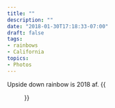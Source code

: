```yaml
---
title: ""
description: ""
date: "2018-01-30T17:18:33-07:00"
draft: false
tags:
- rainbows
- California
topics:
- Photos
---
```

Upside down rainbow is 2018 af. {{<figure src="/minis/2018/01/upside-down-rainbow.jpg">}}
